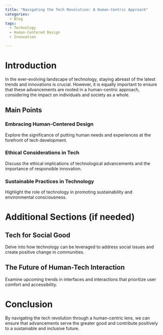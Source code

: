 ```yaml
---
title: "Navigating the Tech Revolution: A Human-Centric Approach"
categories:
  - Blog
tags:
  - Technology
  - Human-Centered Design
  - Innovation

---
```


# Introduction
In the ever-evolving landscape of technology, staying abreast of the latest trends and innovations is crucial. However, it is equally important to ensure that these advancements are rooted in a human-centric approach, considering the impact on individuals and society as a whole.

## Main Points
### Embracing Human-Centered Design
Explore the significance of putting human needs and experiences at the forefront of tech development.

### Ethical Considerations in Tech
Discuss the ethical implications of technological advancements and the importance of responsible innovation.

### Sustainable Practices in Technology
Highlight the role of technology in promoting sustainability and environmental consciousness.

# Additional Sections (if needed)
## Tech for Social Good
Delve into how technology can be leveraged to address social issues and create positive change in communities.

## The Future of Human-Tech Interaction
Examine upcoming trends in interfaces and interactions that prioritize user comfort and accessibility.

# Conclusion
By navigating the tech revolution through a human-centric lens, we can ensure that advancements serve the greater good and contribute positively to a sustainable and inclusive future.